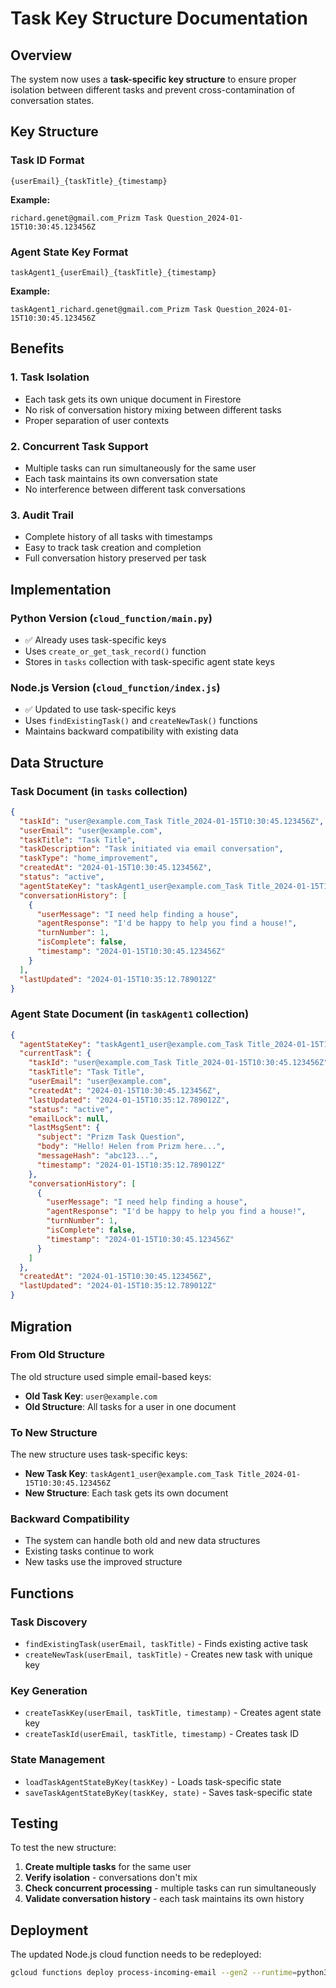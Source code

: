 # Task Key Structure Documentation

## Overview

The system now uses a **task-specific key structure** to ensure proper isolation between different tasks and prevent cross-contamination of conversation states.

## Key Structure

### Task ID Format
```
{userEmail}_{taskTitle}_{timestamp}
```

**Example:**
```
richard.genet@gmail.com_Prizm Task Question_2024-01-15T10:30:45.123456Z
```

### Agent State Key Format
```
taskAgent1_{userEmail}_{taskTitle}_{timestamp}
```

**Example:**
```
taskAgent1_richard.genet@gmail.com_Prizm Task Question_2024-01-15T10:30:45.123456Z
```

## Benefits

### 1. **Task Isolation**
- Each task gets its own unique document in Firestore
- No risk of conversation history mixing between different tasks
- Proper separation of user contexts

### 2. **Concurrent Task Support**
- Multiple tasks can run simultaneously for the same user
- Each task maintains its own conversation state
- No interference between different task conversations

### 3. **Audit Trail**
- Complete history of all tasks with timestamps
- Easy to track task creation and completion
- Full conversation history preserved per task

## Implementation

### Python Version (`cloud_function/main.py`)
- ✅ Already uses task-specific keys
- Uses `create_or_get_task_record()` function
- Stores in `tasks` collection with task-specific agent state keys

### Node.js Version (`cloud_function/index.js`)
- ✅ Updated to use task-specific keys
- Uses `findExistingTask()` and `createNewTask()` functions
- Maintains backward compatibility with existing data

## Data Structure

### Task Document (in `tasks` collection)
```json
{
  "taskId": "user@example.com_Task Title_2024-01-15T10:30:45.123456Z",
  "userEmail": "user@example.com",
  "taskTitle": "Task Title",
  "taskDescription": "Task initiated via email conversation",
  "taskType": "home_improvement",
  "createdAt": "2024-01-15T10:30:45.123456Z",
  "status": "active",
  "agentStateKey": "taskAgent1_user@example.com_Task Title_2024-01-15T10:30:45.123456Z",
  "conversationHistory": [
    {
      "userMessage": "I need help finding a house",
      "agentResponse": "I'd be happy to help you find a house!",
      "turnNumber": 1,
      "isComplete": false,
      "timestamp": "2024-01-15T10:30:45.123456Z"
    }
  ],
  "lastUpdated": "2024-01-15T10:35:12.789012Z"
}
```

### Agent State Document (in `taskAgent1` collection)
```json
{
  "agentStateKey": "taskAgent1_user@example.com_Task Title_2024-01-15T10:30:45.123456Z",
  "currentTask": {
    "taskId": "user@example.com_Task Title_2024-01-15T10:30:45.123456Z",
    "taskTitle": "Task Title",
    "userEmail": "user@example.com",
    "createdAt": "2024-01-15T10:30:45.123456Z",
    "lastUpdated": "2024-01-15T10:35:12.789012Z",
    "status": "active",
    "emailLock": null,
    "lastMsgSent": {
      "subject": "Prizm Task Question",
      "body": "Hello! Helen from Prizm here...",
      "messageHash": "abc123...",
      "timestamp": "2024-01-15T10:35:12.789012Z"
    },
    "conversationHistory": [
      {
        "userMessage": "I need help finding a house",
        "agentResponse": "I'd be happy to help you find a house!",
        "turnNumber": 1,
        "isComplete": false,
        "timestamp": "2024-01-15T10:30:45.123456Z"
      }
    ]
  },
  "createdAt": "2024-01-15T10:30:45.123456Z",
  "lastUpdated": "2024-01-15T10:35:12.789012Z"
}
```

## Migration

### From Old Structure
The old structure used simple email-based keys:
- **Old Task Key**: `user@example.com`
- **Old Structure**: All tasks for a user in one document

### To New Structure
The new structure uses task-specific keys:
- **New Task Key**: `taskAgent1_user@example.com_Task Title_2024-01-15T10:30:45.123456Z`
- **New Structure**: Each task gets its own document

### Backward Compatibility
- The system can handle both old and new data structures
- Existing tasks continue to work
- New tasks use the improved structure

## Functions

### Task Discovery
- `findExistingTask(userEmail, taskTitle)` - Finds existing active task
- `createNewTask(userEmail, taskTitle)` - Creates new task with unique key

### Key Generation
- `createTaskKey(userEmail, taskTitle, timestamp)` - Creates agent state key
- `createTaskId(userEmail, taskTitle, timestamp)` - Creates task ID

### State Management
- `loadTaskAgentStateByKey(taskKey)` - Loads task-specific state
- `saveTaskAgentStateByKey(taskKey, state)` - Saves task-specific state

## Testing

To test the new structure:

1. **Create multiple tasks** for the same user
2. **Verify isolation** - conversations don't mix
3. **Check concurrent processing** - multiple tasks can run simultaneously
4. **Validate conversation history** - each task maintains its own history

## Deployment

The updated Node.js cloud function needs to be redeployed:

```bash
gcloud functions deploy process-incoming-email --gen2 --runtime=python311 --region=us-central1 --source=cloud_function --entry-point=process_email_pubsub --trigger-topic=incoming-messages --memory=512MB --timeout=540s --set-env-vars EMAIL_FUNCTION_URL=https://us-central1-prizmpoc.cloudfunctions.net/send-email-simple,LANGGRAPH_SERVER_URL=https://prizm2-9d0348d2abe5594d8b533da6f9b05cac.us.langgraph.app,OPENAI_API_KEY=your-key-here
``` 
